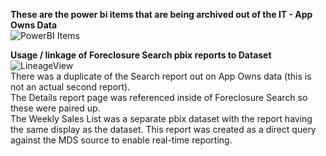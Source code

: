 **These are the power bi items that are being archived out of the IT - App Owns Data**  
![PowerBI Items](https://github.com/user-attachments/assets/edaf05b9-6cab-477a-8bd2-d2fb1e934746)


**Usage / linkage of Foreclosure Search pbix reports to Dataset**  
![LineageView](https://github.com/user-attachments/assets/2591e60f-f7c7-42a3-be31-e27bf09ddf29)  
There was a duplicate of the Search report out on App Owns data (this is not an actual second report).  
The Details report page was referenced inside of Foreclosure Search so these were paired up.    
The Weekly Sales List was a separate pbix dataset with the report having the same display as the dataset.
This report was created as a direct query against the MDS source to enable real-time reporting.
